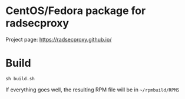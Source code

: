 # CentOS/Fedora package for radsecproxy

Project page: https://radsecproxy.github.io/

# Build

	sh build.sh

If everything goes well, the resulting RPM file will be in `~/rpmbuild/RPMS`
